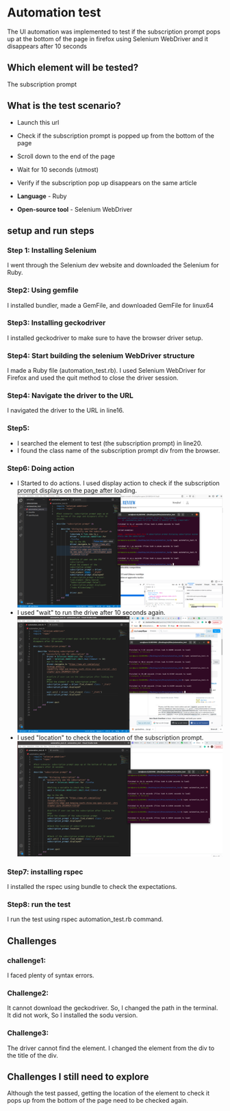 # Automation test 
The UI automation was implemented to test if the subscription prompt pops up at the bottom of the page in firefox using Selenium WebDriver and it disappears after 10 seconds
## Which element will be tested?
The subscription prompt
## What is the test scenario?
* Launch this url
* Check if the subscription prompt is popped up from the bottom of the page
* Scroll down to the end of the page
* Wait for 10 seconds (utmost)
* Verify if the subscription pop up disappears on the same article

* **Language** - Ruby
* **Open-source tool** - Selenium WebDriver
## setup and run steps
### Step 1: Installing Selenium
I went through the Selenium dev website and downloaded the Selenium for Ruby.

### Step2: Using gemfile
I installed bundler, made a GemFile, and downloaded GemFile for linux64 

### Step3: Installing geckodriver
I installed geckodriver to make sure to have the browser driver setup.

### Step4: Start building the selenium WebDriver structure
I made a Ruby file (automation_test.rb). I used Selenium WebDriver for Firefox and used the quit method to close the driver session. 

### Step4: Navigate the driver to the URL
I navigated the driver to the URL in line16.

### Step5: 
* I searched the element to test (the subscription prompt) in line20.
* I found the class name of the subscription prompt div from the browser.

### Step6: Doing action
* I Started to do actions. I used display action to check if the subscription prompt displays on the page after loading.
![image](automation_test1.png)
* I used "wait" to run the drive after 10 seconds again.
![image](automation_test2.png)
* I used "location" to check the location of the subscription prompt.
![image](automation_test3.png)

### Step7: installing rspec
I installed the rspec using bundle to check the expectations.

### Step8: run the test
I run the test using rspec automation_test.rb command.

## Challenges
### challenge1:
I faced plenty of syntax errors.

### Challenge2:
It cannot download the geckodriver. So, I changed the path in the terminal. It did not work, So I installed the sodu version.

### Challenge3:
The driver cannot find the element. I changed the element from the div to the title of the div.

## Challenges I still need to explore
Although the test passed, getting the location of the element to check it pops up from the bottom of the page need to be checked again.

